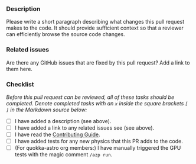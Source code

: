 ### Description
Please write a short paragraph describing what changes this pull request makes to the code. It should provide sufficient context so that a reviewer can efficiently browse the source code changes.

### Related issues
Are there any GitHub issues that are fixed by this pull request? Add a link to them here.

### Checklist
_Before this pull request can be reviewed, all of these tasks should be completed. Denote completed tasks with an `x` inside the square brackets `[ ]` in the Markdown source below:_
- [ ] I have added a description (see above).
- [ ] I have added a link to any related issues see (see above).
- [ ] I have read the [Contributing Guide](https://github.com/quokka-astro/quokka/blob/development/CONTRIBUTING.md).
- [ ] I have added tests for any new physics that this PR adds to the code.
- [ ] (For quokka-astro org members:) I have manually triggered the GPU tests with the magic comment `/azp run`.
